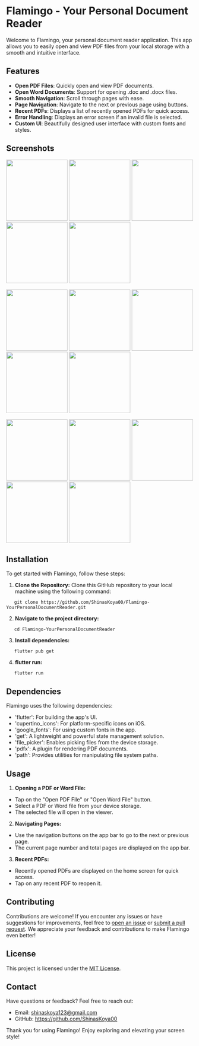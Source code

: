 # Flamingo - Your Personal Document Reader

Welcome to Flamingo, your personal document reader application. This app allows you to easily open
and view PDF files from your local storage with a smooth and intuitive interface.

## Features

- **Open PDF Files**: Quickly open and view PDF documents.
- **Open Word Documents**: Support for opening .doc and .docx files.
- **Smooth Navigation**: Scroll through pages with ease.
- **Page Navigation**: Navigate to the next or previous page using buttons.
- **Recent PDFs**: Displays a list of recently opened PDFs for quick access.
- **Error Handling**: Displays an error screen if an invalid file is selected.
- **Custom UI**: Beautifully designed user interface with custom fonts and styles.

## Screenshots

  <img src="https://github.com/ShinasKoya00/PixaVista-ElevateYourScreenStyle/blob/master/assets/application_snapshots/splash_screen_1.jpg" width="165" /> <img src="https://github.com/ShinasKoya00/PixaVista-ElevateYourScreenStyle/blob/master/assets/application_snapshots/splash_screen_2.jpg" width="165" /> <img src="https://github.com/ShinasKoya00/PixaVista-ElevateYourScreenStyle/blob/master/assets/application_snapshots/loading_screen_1.jpg" width="165" /> <img src="https://github.com/ShinasKoya00/PixaVista-ElevateYourScreenStyle/blob/master/assets/application_snapshots/loading_screen_2.jpg" width="165" /> <img src="https://github.com/ShinasKoya00/PixaVista-ElevateYourScreenStyle/blob/master/assets/application_snapshots/no_internet_error.jpg" width="165" />

  <img src="https://github.com/ShinasKoya00/PixaVista-ElevateYourScreenStyle/blob/master/assets/application_snapshots/page_not_found_error.jpg" width="165" /> <img src="https://github.com/ShinasKoya00/PixaVista-ElevateYourScreenStyle/blob/master/assets/application_snapshots/home_page.jpg" width="165" /> <img src="https://github.com/ShinasKoya00/PixaVista-ElevateYourScreenStyle/blob/master/assets/application_snapshots/category_results_1.jpg" width="165" /> <img src="https://github.com/ShinasKoya00/PixaVista-ElevateYourScreenStyle/blob/master/assets/application_snapshots/category_results_2.jpg" width="165" /> <img src="https://github.com/ShinasKoya00/PixaVista-ElevateYourScreenStyle/blob/master/assets/application_snapshots/search_results_1.jpg" width="165" />

  <img src="https://github.com/ShinasKoya00/PixaVista-ElevateYourScreenStyle/blob/master/assets/application_snapshots/search_results_2.jpg" width="165" /> <img src="https://github.com/ShinasKoya00/PixaVista-ElevateYourScreenStyle/blob/master/assets/application_snapshots/search_results_3.jpg" width="165" /> <img src="https://github.com/ShinasKoya00/PixaVista-ElevateYourScreenStyle/blob/master/assets/application_snapshots/fulls_screen.jpg" width="165" /> <img src="https://github.com/ShinasKoya00/PixaVista-ElevateYourScreenStyle/blob/master/assets/application_snapshots/saved_notification.jpg" width="165" /> <img src="https://github.com/ShinasKoya00/PixaVista-ElevateYourScreenStyle/blob/master/assets/application_snapshots/saved_images.jpg" width="165" />

## Installation

To get started with Flamingo, follow these steps:

1. **Clone the Repository:** Clone this GitHub repository to your local machine using the following
   command:

```
   git clone https://github.com/ShinasKoya00/Flamingo-YourPersonalDocumentReader.git
```

2. **Navigate to the project directory:**

```
   cd Flamingo-YourPersonalDocumentReader
```

3. **Install dependencies:** 

```
   flutter pub get
```

4. **flutter run:**

```
   flutter run
```

## Dependencies

Flamingo uses the following dependencies:

- 'flutter': For building the app's UI.
- 'cupertino_icons': For platform-specific icons on iOS.
- 'google_fonts': For using custom fonts in the app.
- 'get': A lightweight and powerful state management solution.
- 'file_picker': Enables picking files from the device storage.
- 'pdfx': A plugin for rendering PDF documents.
- 'path': Provides utilities for manipulating file system paths.


## Usage

1. **Opening a PDF or Word File:**

- Tap on the "Open PDF File" or "Open Word File" button.
- Select a PDF or Word file from your device storage.
- The selected file will open in the viewer.

2. **Navigating Pages:**

- Use the navigation buttons on the app bar to go to the next or previous page.
- The current page number and total pages are displayed on the app bar.

3. **Recent PDFs:**

- Recently opened PDFs are displayed on the home screen for quick access.
- Tap on any recent PDF to reopen it.

## Contributing

Contributions are welcome! If you encounter any issues or have suggestions for improvements, feel
free to [open an issue](https://github.com/your-username/flamingo/issues)
or [submit a pull request](https://github.com/your-username/flamingo/pulls). We appreciate your
feedback and contributions to make Flamingo even better!

## License

This project is licensed under the [MIT License](LICENSE).

## Contact

Have questions or feedback? Feel free to reach out:

- Email: shinaskoya123@gmail.com
- GitHub: https://github.com/ShinasKoya00

Thank you for using Flamingo! Enjoy exploring and elevating your screen style!
